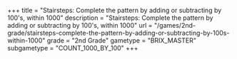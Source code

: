 +++
title = "Stairsteps: Complete the pattern by adding or subtracting by 100's, within 1000"
description = "Stairsteps: Complete the pattern by adding or subtracting by 100's, within 1000"
url = "/games/2nd-grade/stairsteps-complete-the-pattern-by-adding-or-subtracting-by-100s-within-1000"
grade = "2nd Grade"
gametype = "BRIX_MASTER"
subgametype = "COUNT_1000_BY_100"
+++